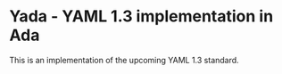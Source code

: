 # Yada - YAML 1.3 implementation in Ada

This is an implementation of the upcoming YAML 1.3 standard.

